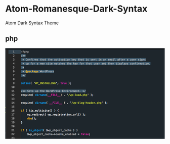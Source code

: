 # Atom-Romanesque-Dark-Syntax
Atom Dark Syntax Theme

## php
![alt php screen](https://github.com/Djibdjib/Atom-Romanesque-Dark-Syntax/blob/master/php.png)
